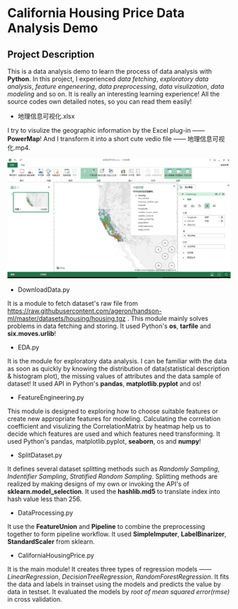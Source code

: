 # California Housing Price Data Analysis Demo

## Project Description
This is a data analysis demo to learn the process of data analysis with **Python**. In this project, I experienced *data fetching*, *exploratory data analysis*, *feature engeneering*, *data preprocessing*, *data visulization*, *data modeling* and so on. It is really an interesting learning experience! All the source codes own detailed notes, so you can read them easily!

- 地理信息可视化.xlsx

I try to visulize the geographic information by the Excel plug-in —— **PowerMap**! And I transform it into a short cute vedio file —— 地理信息可视化.mp4.

![image](https://github.com/data-alphabet/CaliforniaHousingPrice/blob/master/PowerMap.bmp)

- DownloadData.py

It is a module to fetch dataset's raw file from https://raw.githubusercontent.com/ageron/handson-ml/master/datasets/housing/housing.tgz . This module mainly solves problems in data fetching and storing. It used Python's **os**, **tarfile** and **six.moves.urlib**!

- EDA.py

It is the module for exploratory data analysis. I can be familiar with the data as soon as quickly by knowing the distribution of data(statistical description & histogram plot), the missing values of attributes and the data sample of dataset! It used API in Python's **pandas**, **matplotlib.pyplot** and os!

- FeatureEngineering.py

This module is designed to exploring how to choose suitable features or create new appropriate features for modeling. Calculating the correlation coefficient and visulizing the CorrelationMatrix by heatmap help us to decide which features are used and which features need transforming. It used Python's pandas, matplotlib.pyplot, **seaborn**, os and **numpy**!

- SplitDataset.py

It defines several dataset splitting methods such as *Randomly Sampling*, *Indentifier Sampling*, *Stratified Random Sampling*. Splitting methods are realized by making designs of my own or invoking the API's of **sklearn.model_selection**. It used the **hashlib.md5** to translate index into hash value less than 256.

- DataProcessing.py

It use the **FeatureUnion** and **Pipeline** to combine the preprocessing together to form pipeline workflow. It used **SimpleImputer**, **LabelBinarizer**, **StandardScaler** from sklearn.

- CaliforniaHousingPrice.py

It is the main module! It creates three types of regression models —— *LinearRegression*, *DecisionTreeRegression*, *RandomForestRegression*. It fits the data and labels in trainset using the models and predicts the value by data in testset. It evaluated the models by *root of mean squared error(rmse)* in cross validation.
